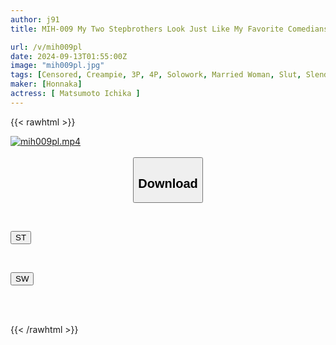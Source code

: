 ```yaml
---
author: j91
title: MIH-009 My Two Stepbrothers Look Just Like My Favorite Comedians... My Young Wife Takes Turns Cheating And Having Creampie Sex With Them In Her Adulterous Life. She Can't Tell Her Husband About It While He's Away. Reverse NTR Harem Threesome Sex. Matsumoto Ichika

url: /v/mih009pl
date: 2024-09-13T01:55:00Z
image: "mih009pl.jpg"
tags: [Censored, Creampie, 3P, 4P, Solowork, Married Woman, Slut, Slender	]
maker: [Honnaka]
actress: [ Matsumoto Ichika ]
---
```



{{< rawhtml >}}

<div class="video" data-videoid="Rwe6D26WJecdPb3">
    <a href="javascript:;">
        <img src="/v/mih009pl/mih009pl.jpg" width="WIDTH" height="HEIGHT" alt="mih009pl.mp4" loading="lazy">
    </a>
</div>

<script type="text/javascript" src="https://j91.asia/asset/on-demand-st.js"></script>

<br>
  <link rel="stylesheet" href="https://j91.asia/asset/bs5.css">
  
  <center>
  <button class="btn btn-primary" type="button" data-bs-toggle="collapse" data-bs-target=".multi-collapse" aria-expanded="false" aria-controls="multiCollapseExample1 multiCollapseExample2"><h2>Download</h2></button></center>
</p>
<div class="row">
  <div class="col">
    <div class="collapse multi-collapse" id="multiCollapseExample1">
      <div class="card card-body">
	      	      <br>
<div class="buttons">  
<p><a href="/v/mih009pl/st.html" target="_blank"><button class="btn-hover color-3"><i class="fa fa-download"></i> ST</button></a></p></div>
    </div>
  </div>
</div>
  <div class="col">
    <div class="collapse multi-collapse" id="multiCollapseExample2">
      <div class="card card-body">
	      <br>
<div class="buttons">
<p><a href="/v/mih009pl/sw.html" target="_blank"><button class="btn-hover color-2"><i class="fa fa-download"></i> SW</button></a></p></div>
<br><br>
      </div>
    </div>
  </div>
</div>

{{< /rawhtml >}}